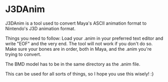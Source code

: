 # J3DAnim 

J3DAnim is a tool used to convert Maya's ASCII animation format to Nintendo's J3D animation format.

Things you need to follow:
Load your .anim in your preferred text editor and write "EOF" and the very end. The tool will not work if you don't do so.
Make sure your bones are in order, both in Maya, and the .anim you're trying to convert.

The BMD model has to be in the same directory as the .anim file.

This can be used for all sorts of things, so I hope you use this wisely! :}

